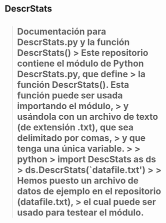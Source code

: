 # DescrStats
> # Documentación para DescrStats.py y la función DescrStats() > Este repositorio contiene el módulo de Python DescrStats.py, que define > la función DescrStats(). Esta función puede ser usada importando el módulo, > y usándola con un archivo de texto (de extensión .txt), que sea delimitado por comas, > y que tenga una única variable. > > python > import DescStats as ds > ds.DescrStats(`datafile.txt') > > Hemos puesto un archivo de datos de ejemplo en el repositorio (datafile.txt), > el cual puede ser usado para testear el módulo.
